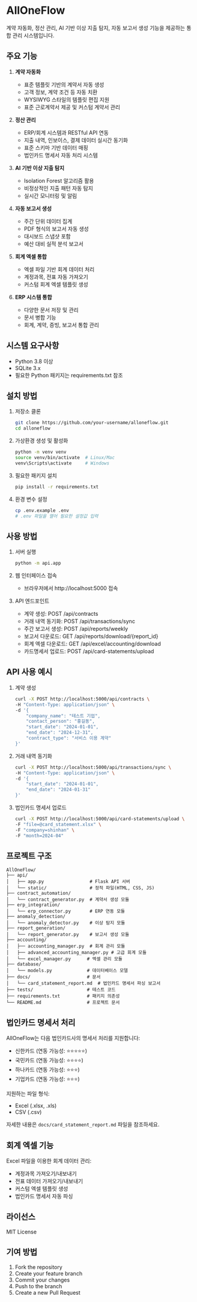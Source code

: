 # AllOneFlow

계약 자동화, 정산 관리, AI 기반 이상 지출 탐지, 자동 보고서 생성 기능을 제공하는 통합 관리 시스템입니다.

## 주요 기능

1. **계약 자동화**
   - 표준 템플릿 기반의 계약서 자동 생성
   - 고객 정보, 계약 조건 등 자동 치환
   - WYSIWYG 스타일의 템플릿 편집 지원
   - 표준 근로계약서 제공 및 커스텀 계약서 관리

2. **정산 관리**
   - ERP/회계 시스템과 RESTful API 연동
   - 지출 내역, 인보이스, 결제 데이터 실시간 동기화
   - 표준 스키마 기반 데이터 매핑
   - 법인카드 명세서 자동 처리 시스템

3. **AI 기반 이상 지출 탐지**
   - Isolation Forest 알고리즘 활용
   - 비정상적인 지출 패턴 자동 탐지
   - 실시간 모니터링 및 알림

4. **자동 보고서 생성**
   - 주간 단위 데이터 집계
   - PDF 형식의 보고서 자동 생성
   - 대시보드 스냅샷 포함
   - 예산 대비 실적 분석 보고서

5. **회계 엑셀 통합**
   - 엑셀 파일 기반 회계 데이터 처리
   - 계정과목, 전표 자동 가져오기
   - 커스텀 회계 엑셀 템플릿 생성

6. **ERP 시스템 통합**
   - 다양한 문서 저장 및 관리
   - 문서 병합 기능
   - 회계, 계약, 증빙, 보고서 통합 관리

## 시스템 요구사항

- Python 3.8 이상
- SQLite 3.x
- 필요한 Python 패키지는 requirements.txt 참조

## 설치 방법

1. 저장소 클론
   ```bash
   git clone https://github.com/your-username/alloneflow.git
   cd alloneflow
   ```

2. 가상환경 생성 및 활성화
   ```bash
   python -m venv venv
   source venv/bin/activate  # Linux/Mac
   venv\Scripts\activate     # Windows
   ```

3. 필요한 패키지 설치
   ```bash
   pip install -r requirements.txt
   ```

4. 환경 변수 설정
   ```bash
   cp .env.example .env
   # .env 파일을 열어 필요한 설정값 입력
   ```

## 사용 방법

1. 서버 실행
   ```bash
   python -m api.app
   ```

2. 웹 인터페이스 접속
   - 브라우저에서 http://localhost:5000 접속

3. API 엔드포인트
   - 계약 생성: POST /api/contracts
   - 거래 내역 동기화: POST /api/transactions/sync
   - 주간 보고서 생성: POST /api/reports/weekly
   - 보고서 다운로드: GET /api/reports/download/{report_id}
   - 회계 엑셀 다운로드: GET /api/excel/accounting/download
   - 카드명세서 업로드: POST /api/card-statements/upload

## API 사용 예시

1. 계약 생성
   ```bash
   curl -X POST http://localhost:5000/api/contracts \
   -H "Content-Type: application/json" \
   -d '{
       "company_name": "테스트 기업",
       "contact_person": "홍길동",
       "start_date": "2024-01-01",
       "end_date": "2024-12-31",
       "contract_type": "서비스 이용 계약"
   }'
   ```

2. 거래 내역 동기화
   ```bash
   curl -X POST http://localhost:5000/api/transactions/sync \
   -H "Content-Type: application/json" \
   -d '{
       "start_date": "2024-01-01",
       "end_date": "2024-01-31"
   }'
   ```

3. 법인카드 명세서 업로드
   ```bash
   curl -X POST http://localhost:5000/api/card-statements/upload \
   -F "file=@card_statement.xlsx" \
   -F "company=shinhan" \
   -F "month=2024-04"
   ```

## 프로젝트 구조

```
AllOneFlow/
├── api/
│   ├── app.py                 # Flask API 서버
│   └── static/                # 정적 파일(HTML, CSS, JS)
├── contract_automation/
│   └── contract_generator.py  # 계약서 생성 모듈
├── erp_integration/
│   └── erp_connector.py       # ERP 연동 모듈
├── anomaly_detection/
│   └── anomaly_detector.py    # 이상 탐지 모듈
├── report_generation/
│   └── report_generator.py    # 보고서 생성 모듈
├── accounting/
│   ├── accounting_manager.py  # 회계 관리 모듈
│   ├── advanced_accounting_manager.py # 고급 회계 모듈
│   └── excel_manager.py      # 엑셀 관리 모듈
├── database/
│   └── models.py             # 데이터베이스 모델
├── docs/                     # 문서
│   └── card_statement_report.md  # 법인카드 명세서 파싱 보고서
├── tests/                    # 테스트 코드
├── requirements.txt          # 패키지 의존성
└── README.md                 # 프로젝트 문서
```

## 법인카드 명세서 처리

AllOneFlow는 다음 법인카드사의 명세서 처리를 지원합니다:
- 신한카드 (연동 가능성: ⭐⭐⭐⭐⭐)
- 국민카드 (연동 가능성: ⭐⭐⭐⭐)
- 하나카드 (연동 가능성: ⭐⭐⭐)
- 기업카드 (연동 가능성: ⭐⭐⭐)

지원하는 파일 형식:
- Excel (.xlsx, .xls)
- CSV (.csv)

자세한 내용은 `docs/card_statement_report.md` 파일을 참조하세요.

## 회계 엑셀 기능

Excel 파일을 이용한 회계 데이터 관리:
- 계정과목 가져오기/내보내기
- 전표 데이터 가져오기/내보내기
- 커스텀 엑셀 템플릿 생성
- 법인카드 명세서 자동 파싱

## 라이선스

MIT License

## 기여 방법

1. Fork the repository
2. Create your feature branch
3. Commit your changes
4. Push to the branch
5. Create a new Pull Request 